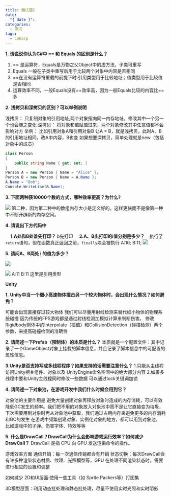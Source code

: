 ```yaml
---
title: 面试题2
date:
  "{ date }": 
categories:
  - 面试
tags:
  - CSharp
---
```


**1. 请说说你认为C#中 == 和 Equals 的区别是什么？**
1. == 是运算符，Equals是万物之父Object中的虚方法，子类可重写 
2. Equals 一般在子类中重写后用于比较两个对象中内容是否相同 
3. \==在没有运算符重载的前提下时:引用类型用于比较地址；值类型用于比较值是否相同
4. 运算效率不同，一般Equals没有\==效率高，因为一般Equals比较的内容比\==多


**2.** **浅拷贝和深拷贝的区别？可以举例说明**

浅拷贝： 只复制对象的引用地址,两个对象指向同一内存地址，修改其中一个另一个也会随之变化 
深拷贝： 将对象和值赋值过来，两个对象修改其中任意值都不会影响对方
举例： 比如引用对象A和引用对象B 让A = B，就是浅拷贝，此时A、B的引用地址相同，改A中内容，B也变 如果想要深拷贝，简单处理就是new（包括对象中的成员）
```C#
class Person
{
    public string Name { get; set; }
}
Person A = new Person { Name = "Alice" };
Person B = new Person { Name = A.Name };
A.Name = "Bob";
Console.WriteLine(B.Name); 
```

**3. 下面两种获10000个数的方式，哪种效率更高？为什么?**

![](https://scf1a0b4c9d9e6od-sb-qn.qiqiuyun.net/files/course/2024/10-20/10070267dadf882625.png)
第二种，因为第二种中的数组内存大小是定义好的。这样更快而不是像第一种中不断开辟新的内存空间。

**4. 请说出下方代码中**

    **1.A处和B处谁先打印？**
b先打印
    **2.A、B出打印的i值分别是多少？**
   执行了`return`语句，但在函数真正返回之前，`finally`块会被执行
A:10; B:11;
![](https://scf1a0b4c9d9e6od-sb-qn.qiqiuyun.net/files/course/2024/10-20/100711f82032207992.png)

**5. 请问A、B两处 i 的值为多少？**

![](https://scf1a0b4c9d9e6od-sb-qn.qiqiuyun.net/files/course/2024/10-20/1007208a759e808200.png)

![](https://scf1a0b4c9d9e6od-sb-qn.qiqiuyun.net/files/course/2024/10-20/1007280989c4043995.png)
A:11 B:11
这里是引用类型

**Unity**

**1.** **Unity中当一个细小高速物体撞击另一个较大物体时，会出现什么情况？如何避免？**

可能会出现直接穿过较大物体
我们可以尽量用射线检测来替代细小物体的物理系统碰撞 因为传统的FPS游戏都是通过射线检测加模拟计算来判断伤害。
修改Rigidbody刚体中的Interpolate（插值）和CollisionDetection（碰撞检测）两个参数，来提高碰撞检测的准确性

**2. 请简述一下Prefab（预制体）的本质是什么？**
本质就是一个配置文件：其中记录了一个GameObject对象上挂载的脚本信息，并且记录了脚本信息中的可配置的属性信息。

**3.Unity是否支持写成多线程程序？如果支持的话需要注意什么？**
1.只能从主线程访问Unity相关组件、对象以及 UnityEngine命名空间中的绝大部分内容 2.如果多线程中要和Unity主线程同时修改一些数据 可以通过lock关键词加锁

**4. 请简述一下对象池，在游戏开发中我们什么时候会用到它？**

对象池的主要作用是 避免大量创建对象再释放对象时造成的内存消耗，可以有效降低GC发生的频率。我们把不用的对象放入对象池中而不是让它直接变为垃圾，下次需要用到对象时再从对象池中获取，我们通过占用内存来避免更多的内存消耗和GC的发生
在游戏中频繁创建对象、实例化对象的地方，都可以用到对象池。 比如游戏中的子弹、伤害字体、特效等等

**5. 什么是DrawCall？DrawCall为什么会影响游戏运行效率？如何减少DrawCall？**
DrawCall 是指 CPU 向 GPU 发送渲染命令的操作。

游戏效率方面
通信开销：每一次通信传输都会有开销
状态切换：每次DrawCall会有许多种渲染状态材质、纹理、光照模型等，GPU 在处理不同渲染状态时，需要进行相应的设置和调整

如何减少
2D和UI层面:使用一些工具（如 Sprite Packers等）打图集

3D模型层面：利用动态批处理和静态批处理，尽量不使用实时光照和实时阴影